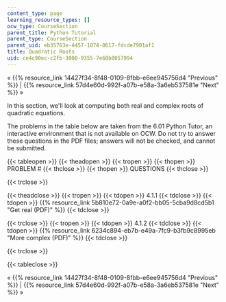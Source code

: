 ```yaml
---
content_type: page
learning_resource_types: []
ocw_type: CourseSection
parent_title: Python Tutorial
parent_type: CourseSection
parent_uid: eb35763e-4457-1074-0617-fdcde7901af1
title: Quadratic Roots
uid: ce4c90ec-c2fb-3000-9355-7e60b8057994
---
```


« {{% resource_link 14427f34-8f48-0109-8fbb-e6ee945756d4 "Previous" %}} | {{% resource_link 57d4e60d-992f-a07b-e58a-3a6eb537581e "Next" %}} »

In this section, we'll look at computing both real and complex roots of quadratic equations.

The problems in the table below are taken from the 6.01 Python Tutor, an interactive environment that is not available on OCW. Do not try to answer these questions in the PDF files; answers will not be checked, and cannot be submitted.

{{< tableopen >}}
{{< theadopen >}}
{{< tropen >}}
{{< thopen >}}
PROBLEM #
{{< thclose >}}
{{< thopen >}}
QUESTIONS
{{< thclose >}}

{{< trclose >}}

{{< theadclose >}}
{{< tropen >}}
{{< tdopen >}}
4.1.1
{{< tdclose >}}
{{< tdopen >}}
{{% resource_link 5b810e72-0a9e-a0f2-bb05-5cba9d8cd5b1 "Get real (PDF)" %}}
{{< tdclose >}}

{{< trclose >}}
{{< tropen >}}
{{< tdopen >}}
4.1.2
{{< tdclose >}}
{{< tdopen >}}
{{% resource_link 6234c894-eb7b-e49a-7fc9-b3fb9c8995eb "More complex (PDF)" %}}
{{< tdclose >}}

{{< trclose >}}

{{< tableclose >}}

« {{% resource_link 14427f34-8f48-0109-8fbb-e6ee945756d4 "Previous" %}} | {{% resource_link 57d4e60d-992f-a07b-e58a-3a6eb537581e "Next" %}} »